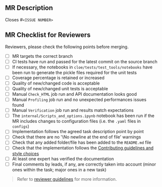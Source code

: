 ## MR Description

Closes #`<ISSUE NUMBER>`

## MR Checklist for Reviewers

Reviewers, please check the following points before merging.

- [ ] MR targets the correct branch
- [ ] CI tests have run and passed for the latest commit on the source branch
- [ ] If necessary, the notebooks in `cloe/tests/test_tools/notebooks` have been run to generate the pickle files required for the unit tests
- [ ] Coverage percentage is retained or increased
- [ ] Quality of new/changed code is acceptable
- [ ] Quality of new/changed unit tests is acceptable
- [ ] Manual `Check_HTML` job run and API documentation looks good
- [ ] Manual `Profiling` job run and no unexpected performances issues found
- [ ] Manual `Verification` job run and results match expectations
- [ ] The `internal/Scripts_and_options.ipynb` notebook has been run if the MR includes changes to configuration files (i.e. the `.yaml` files in `configs`)
- [ ] Implementation follows the agreed task description point by point
- [ ] Check that there are no '\No newline at the end of file' warnings
- [ ] Check that any added folder/file has been added to the `README.md` file
- [ ] Check that the implementation follows the [Contributing guidelines and style choices](https://gitlab.euclid-sgs.uk/pf-ist-likelihood/likelihood-implementation/-/blob/develop/CONTRIBUTING.md)
- [ ] At least one expert has verified the documentation
- [ ] Final comments by leads, if any, are correctly taken into account (minor ones within the task; major ones in a new task)

> Refer to [reviewer guidelines](https://gitlab.euclid-sgs.uk/pf-ist-likelihood/likelihood-implementation/-/wikis/Guidelines-for-Reviewers) for more information.
